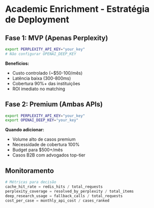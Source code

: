 # Academic Enrichment - Estratégia de Deployment

## Fase 1: MVP (Apenas Perplexity)
```bash
export PERPLEXITY_API_KEY="your_key"
# Não configurar OPENAI_DEEP_KEY
```

**Benefícios:**
- Custo controlado (~$50-100/mês)
- Latência baixa (300-800ms)
- Cobertura 90%+ das instituições
- ROI imediato no matching

## Fase 2: Premium (Ambas APIs)
```bash
export PERPLEXITY_API_KEY="your_key"
export OPENAI_DEEP_KEY="your_key"
```

**Quando adicionar:**
- Volume alto de casos premium
- Necessidade de cobertura 100%
- Budget para $500+/mês
- Casos B2B com advogados top-tier

## Monitoramento
```python
# Métricas para decisão
cache_hit_rate = redis_hits / total_requests
perplexity_coverage = resolved_by_perplexity / total_items
deep_research_usage = fallback_calls / total_requests
cost_per_case = monthly_api_cost / cases_ranked
```
